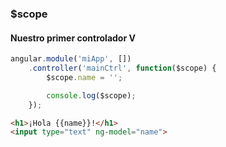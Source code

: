 ### $scope
#### Nuestro primer controlador V

```javascript
angular.module('miApp', [])
    .controller('mainCtrl', function($scope) {
        $scope.name = '';

        console.log($scope);
    });
```

```html
<h1>¡Hola {{name}}!</h1>
<input type="text" ng-model="name">

```
